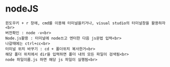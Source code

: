 # nodeJS
    윈도우키 + r 창에, cmd를 이용해 터미널을키거나, visual studio의 터미널창을 활용하자<br>
    버전확인 : node -v<br>
    Node.js활용 : 터미널에 node쓰고 엔터한 다음 js문법 입력<br>
    나갈때에는 ctrl+cc<br>
    터미널 위치 바꾸기 : cd + 폴더위치 복사한거<br>
    해당 폴더 위치에서 dir을 입력하면 폴더 내의 모든 파일이 검색됨<br>
    node 파일이름.js 하면 해당 js 파일이 실행됨<br>
